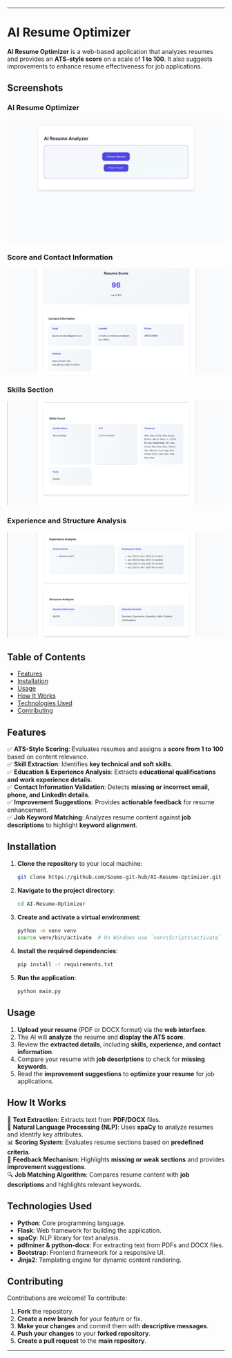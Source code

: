 ---

# AI Resume Optimizer

**AI Resume Optimizer** is a web-based application that analyzes resumes and provides an **ATS-style score** on a scale of **1 to 100**. It also suggests improvements to enhance resume effectiveness for job applications.

## Screenshots  

### AI Resume Optimizer  
![AI Resume Optimizer](static/img/image.png)  

### Score and Contact Information  
![Score and Contact Information](static/img/Screenshot%202025-03-02%20020357.png)  

### Skills Section  
![Skills Section](static/img/Screenshot%202025-03-02%20020915.png)  

### Experience and Structure Analysis  
![Experience and Structure Analysis](static/img/Screenshot%202025-03-02%20021246.png)  

## Table of Contents  

- [Features](#features)  
- [Installation](#installation)  
- [Usage](#usage)  
- [How It Works](#how-it-works)  
- [Technologies Used](#technologies-used)  
- [Contributing](#contributing)  

## Features  

✅ **ATS-Style Scoring**: Evaluates resumes and assigns a **score from 1 to 100** based on content relevance.  
✅ **Skill Extraction**: Identifies **key technical and soft skills**.  
✅ **Education & Experience Analysis**: Extracts **educational qualifications and work experience details**.  
✅ **Contact Information Validation**: Detects **missing or incorrect email, phone, and LinkedIn details**.  
✅ **Improvement Suggestions**: Provides **actionable feedback** for resume enhancement.  
✅ **Job Keyword Matching**: Analyzes resume content against **job descriptions** to highlight **keyword alignment**.  

## Installation  

1. **Clone the repository** to your local machine:  
   ```bash
   git clone https://github.com/Soumo-git-hub/AI-Resume-Optimizer.git
   ```
2. **Navigate to the project directory**:  
   ```bash
   cd AI-Resume-Optimizer
   ```
3. **Create and activate a virtual environment**:  
   ```bash
   python -m venv venv
   source venv/bin/activate  # On Windows use `venv\Scripts\activate`
   ```
4. **Install the required dependencies**:  
   ```bash
   pip install -r requirements.txt
   ```
5. **Run the application**:  
   ```bash
   python main.py
   ```

## Usage  

1. **Upload your resume** (PDF or DOCX format) via the **web interface**.  
2. The AI will **analyze** the resume and **display the ATS score**.  
3. Review the **extracted details**, including **skills, experience, and contact information**.  
4. Compare your resume with **job descriptions** to check for **missing keywords**.  
5. Read the **improvement suggestions** to **optimize your resume** for job applications.  

## How It Works  

📜 **Text Extraction**: Extracts text from **PDF/DOCX** files.  
🧠 **Natural Language Processing (NLP)**: Uses **spaCy** to analyze resumes and identify key attributes.  
📊 **Scoring System**: Evaluates resume sections based on **predefined criteria**.  
📢 **Feedback Mechanism**: Highlights **missing or weak sections** and provides **improvement suggestions**.  
🔍 **Job Matching Algorithm**: Compares resume content with **job descriptions** and highlights relevant keywords.  

## Technologies Used  

- **Python**: Core programming language.  
- **Flask**: Web framework for building the application.  
- **spaCy**: NLP library for text analysis.  
- **pdfminer & python-docx**: For extracting text from PDFs and DOCX files.  
- **Bootstrap**: Frontend framework for a responsive UI.  
- **Jinja2**: Templating engine for dynamic content rendering.  

## Contributing  

Contributions are welcome! To contribute:  

1. **Fork** the repository.  
2. **Create a new branch** for your feature or fix.  
3. **Make your changes** and commit them with **descriptive messages**.  
4. **Push your changes** to your **forked repository**.  
5. **Create a pull request** to the **main repository**.  

---